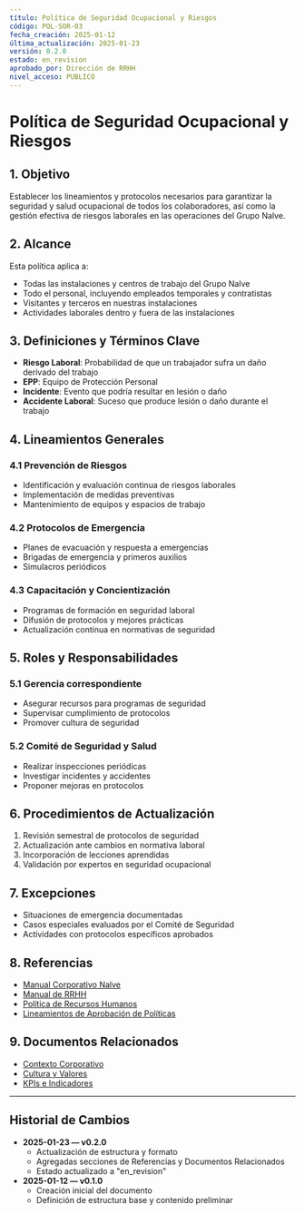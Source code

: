 ```yaml
---
título: Política de Seguridad Ocupacional y Riesgos
código: POL-SOR-03
fecha_creación: 2025-01-12
última_actualización: 2025-01-23
versión: 0.2.0
estado: en_revision
aprobado_por: Dirección de RRHH
nivel_acceso: PUBLICO
---
```


# Política de Seguridad Ocupacional y Riesgos

## 1. Objetivo
Establecer los lineamientos y protocolos necesarios para garantizar la seguridad y salud ocupacional de todos los colaboradores, así como la gestión efectiva de riesgos laborales en las operaciones del Grupo Nalve.

## 2. Alcance
Esta política aplica a:
- Todas las instalaciones y centros de trabajo del Grupo Nalve
- Todo el personal, incluyendo empleados temporales y contratistas
- Visitantes y terceros en nuestras instalaciones
- Actividades laborales dentro y fuera de las instalaciones

## 3. Definiciones y Términos Clave
- **Riesgo Laboral**: Probabilidad de que un trabajador sufra un daño derivado del trabajo
- **EPP**: Equipo de Protección Personal
- **Incidente**: Evento que podría resultar en lesión o daño
- **Accidente Laboral**: Suceso que produce lesión o daño durante el trabajo

## 4. Lineamientos Generales
### 4.1 Prevención de Riesgos
- Identificación y evaluación continua de riesgos laborales
- Implementación de medidas preventivas
- Mantenimiento de equipos y espacios de trabajo

### 4.2 Protocolos de Emergencia
- Planes de evacuación y respuesta a emergencias
- Brigadas de emergencia y primeros auxilios
- Simulacros periódicos

### 4.3 Capacitación y Concientización
- Programas de formación en seguridad laboral
- Difusión de protocolos y mejores prácticas
- Actualización continua en normativas de seguridad

## 5. Roles y Responsabilidades
### 5.1 Gerencia correspondiente
- Asegurar recursos para programas de seguridad
- Supervisar cumplimiento de protocolos
- Promover cultura de seguridad

### 5.2 Comité de Seguridad y Salud
- Realizar inspecciones periódicas
- Investigar incidentes y accidentes
- Proponer mejoras en protocolos

## 6. Procedimientos de Actualización
1. Revisión semestral de protocolos de seguridad
2. Actualización ante cambios en normativa laboral
3. Incorporación de lecciones aprendidas
4. Validación por expertos en seguridad ocupacional

## 7. Excepciones
- Situaciones de emergencia documentadas
- Casos especiales evaluados por el Comité de Seguridad
- Actividades con protocolos específicos aprobados

## 8. Referencias
- [Manual Corporativo Nalve](../manual_corporativo_nalve.md)
- [Manual de RRHH](../area_administracion/manual_rrhh.md)
- [Política de Recursos Humanos](04_recursos_humanos_desarrollo.md)
- [Lineamientos de Aprobación de Políticas](lineamientos_aprobacion_politicas.md)

## 9. Documentos Relacionados
- [Contexto Corporativo](../02_contexto_corporativo/00_contexto_nalve.md)
- [Cultura y Valores](../02_contexto_corporativo/05_cultura_valores.md)
- [KPIs e Indicadores](../02_contexto_corporativo/10_kpis_indicadores.md)

---

## Historial de Cambios
- **2025-01-23 — v0.2.0**
  - Actualización de estructura y formato
  - Agregadas secciones de Referencias y Documentos Relacionados
  - Estado actualizado a "en_revision"
- **2025-01-12 — v0.1.0**
  - Creación inicial del documento
  - Definición de estructura base y contenido preliminar 